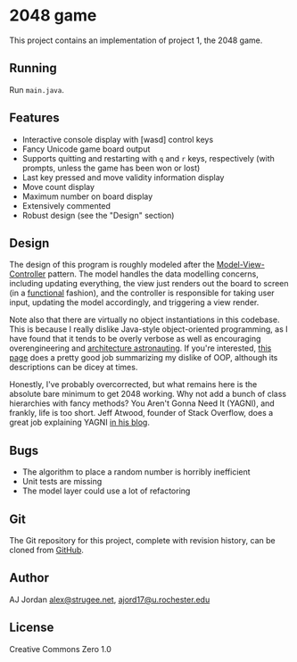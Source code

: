 # 2048 game

<!-- You can see this README rendered _much_ nicer online: https://github.com/strugee/csc-172-labs/blob/master/project1/README.md -->

This project contains an implementation of project 1, the 2048 game.

## Running

Run `main.java`.

## Features

* Interactive console display with [wasd] control keys
* Fancy Unicode game board output
* Supports quitting and restarting with `q` and `r` keys, respectively (with prompts, unless the game has been won or lost)
* Last key pressed and move validity information display
* Move count display
* Maximum number on board display
* Extensively commented
* Robust design (see the "Design" section)

## Design

The design of this program is roughly modeled after the [Model-View-Controller](https://en.wikipedia.org/wiki/Model-view-controller) pattern. The model handles the data modelling concerns, including updating everything, the view just renders out the board to screen (in a [functional](https://en.wikipedia.org/wiki/Side_effect_(computer_science)) fashion), and the controller is responsible for taking user input, updating the model accordingly, and triggering a view render.

Note also that there are virtually no object instantiations in this codebase. This is because I really dislike Java-style object-oriented programming, as I have found that it tends to be overly verbose as well as encouraging overengineering and [architecture astronauting](https://www.joelonsoftware.com/2001/04/21/dont-let-architecture-astronauts-scare-you/). If you're interested, [this page](http://harmful.cat-v.org/software/OO_programming/) does a pretty good job summarizing my dislike of OOP, although its descriptions can be dicey at times.

Honestly, I've probably overcorrected, but what remains here is the absolute bare minimum to get 2048 working. Why not add a bunch of class hierarchies with fancy methods? You Aren't Gonna Need It (YAGNI), and frankly, life is too short. Jeff Atwood, founder of Stack Overflow, does a great job explaining YAGNI [in his blog](https://blog.codinghorror.com/kiss-and-yagni/).

## Bugs

* The algorithm to place a random number is horribly inefficient
* Unit tests are missing
* The model layer could use a lot of refactoring

## Git

The Git repository for this project, complete with revision history, can be cloned from [GitHub](https://github.com/strugee/csc-172-labs).

## Author

AJ Jordan <alex@strugee.net>, <ajord17@u.rochester.edu>

## License

Creative Commons Zero 1.0